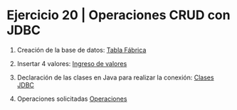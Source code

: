 # Ejercicio 20 | Operaciones CRUD con JDBC

1. Creación de la base de datos: [Tabla Fábrica](https://github.com/dsernag/MisionTICUSA2022/blob/main/Ciclo2Java/Semana4/Ejercicio20/fabrica.sql)

2. Insertar 4 valores: [Ingreso de valores](https://github.com/dsernag/MisionTICUSA2022/blob/main/Ciclo2Java/Semana4/Ejercicio20/ingresoValores.sql)

3. Declaración de las clases en Java para realizar la conexión: [Clases JDBC](https://github.com/dsernag/MisionTICUSA2022/tree/main/Ciclo2Java/Semana4/Ejercicio20/MySQLConnection/src)

4. Operaciones solicitadas [Operaciones](https://github.com/dsernag/MisionTICUSA2022/blob/main/Ciclo2Java/Semana4/Ejercicio20/MySQLConnection/src/Main.java)
